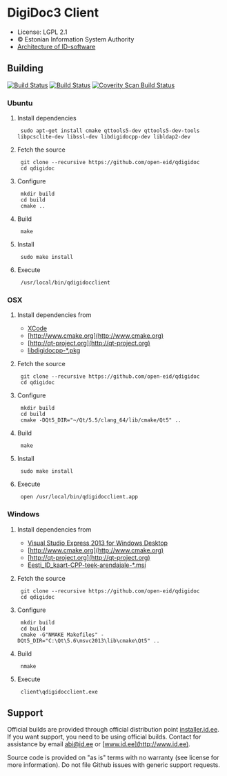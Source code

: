 # DigiDoc3 Client

 * License: LGPL 2.1
 * &copy; Estonian Information System Authority
 * [Architecture of ID-software](http://open-eid.github.io)

## Building
[![Build Status](https://travis-ci.org/open-eid/qdigidoc.svg?branch=master)](https://travis-ci.org/open-eid/qdigidoc)
[![Build Status](https://ci.appveyor.com/api/projects/status/github/open-eid/qdigidoc?branch=master&svg=true)](https://ci.appveyor.com/project/open-eid/qdigidoc)
[![Coverity Scan Build Status](https://scan.coverity.com/projects/725/badge.svg)](https://scan.coverity.com/projects/725)

### Ubuntu

1. Install dependencies

        sudo apt-get install cmake qttools5-dev qttools5-dev-tools libpcsclite-dev libssl-dev libdigidocpp-dev libldap2-dev

2. Fetch the source

        git clone --recursive https://github.com/open-eid/qdigidoc
        cd qdigidoc

3. Configure

        mkdir build
        cd build
        cmake ..

4. Build

        make

5. Install

        sudo make install

6. Execute

        /usr/local/bin/qdigidocclient
        
### OSX

1. Install dependencies from
   * [XCode](https://itunes.apple.com/en/app/xcode/id497799835?mt=12)
   * [http://www.cmake.org](http://www.cmake.org)
   * [http://qt-project.org](http://qt-project.org)
   * [libdigidocpp-*.pkg](https://installer.id.ee/media/osx/)
2. Fetch the source

        git clone --recursive https://github.com/open-eid/qdigidoc
        cd qdigidoc

3. Configure

        mkdir build
        cd build
        cmake -DQt5_DIR="~/Qt/5.5/clang_64/lib/cmake/Qt5" ..

4. Build

        make

5. Install

        sudo make install

6. Execute

        open /usr/local/bin/qdigidocclient.app

### Windows

1. Install dependencies from
    * [Visual Studio Express 2013 for Windows Desktop](http://www.visualstudio.com/en-us/products/visual-studio-express-vs.aspx)
	* [http://www.cmake.org](http://www.cmake.org)
	* [http://qt-project.org](http://qt-project.org)
	* [Eesti_ID_kaart-CPP-teek-arendajale-*.msi](https://installer.id.ee/media/win/)
2. Fetch the source

        git clone --recursive https://github.com/open-eid/qdigidoc
        cd qdigidoc

3. Configure

        mkdir build
        cd build
        cmake -G"NMAKE Makefiles" -DQt5_DIR="C:\Qt\5.6\msvc2013\lib\cmake\Qt5" ..

4. Build

        nmake

6. Execute

        client\qdigidocclient.exe



## Support
Official builds are provided through official distribution point [installer.id.ee](https://installer.id.ee). If you want support, you need to be using official builds. Contact for assistance by email [abi@id.ee](mailto:abi@id.ee) or [www.id.ee](http://www.id.ee).

Source code is provided on "as is" terms with no warranty (see license for more information). Do not file Github issues with generic support requests.
